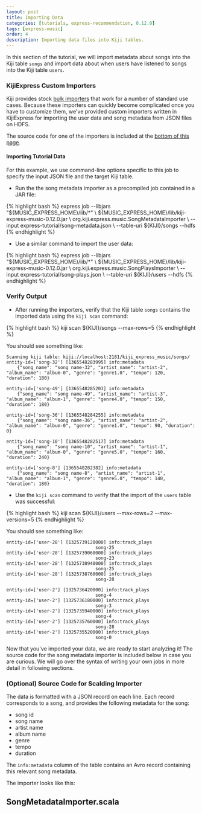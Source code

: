 ```yaml
---
layout: post
title: Importing Data
categories: [tutorials, express-recommendation, 0.12.0]
tags: [express-music]
order: 4
description: Importing data files into Kiji tables.
---
```



In this section of the tutorial, we will import metadata about songs into the Kiji table `songs`
and import data about when users have listened to songs into the Kiji table `users`.


### KijiExpress Custom Importers

Kiji provides stock [bulk importers]({{site.userguide_mapreduce_1_2_3}}/bulk-importers/) that work for a
number of standard use cases. Because these importers can quickly become complicated once
you have to customize them, we've provided custom importers written in KijiExpress for importing the
user data and song metadata from JSON files on HDFS.

The source code for one of the importers is included at the [bottom of this page](#importer-source).

#### Importing Tutorial Data
For this example, we use command-line options specific to this job to specify the input JSON file
and the target Kiji table.
*  Run the the song metadata importer as a precompiled job contained in a JAR file:

<div class="userinput">
{% highlight bash %}
express job --libjars "${MUSIC_EXPRESS_HOME}/lib/*" \
    ${MUSIC_EXPRESS_HOME}/lib/kiji-express-music-0.12.0.jar \
    org.kiji.express.music.SongMetadataImporter \
    --input express-tutorial/song-metadata.json \
    --table-uri ${KIJI}/songs --hdfs
{% endhighlight %}
</div>

*  Use a similar command to import the user data:

<div class="userinput">
{% highlight bash %}
express job --libjars "${MUSIC_EXPRESS_HOME}/lib/*" \
    ${MUSIC_EXPRESS_HOME}/lib/kiji-express-music-0.12.0.jar \
    org.kiji.express.music.SongPlaysImporter \
    --input express-tutorial/song-plays.json \
    --table-uri ${KIJI}/users --hdfs
{% endhighlight %}
</div>


### Verify Output

*  After running the importers, verify that the Kiji table `songs` contains the imported data
using the `kiji scan` command:

<div class="userinput">
{% highlight bash %}
kiji scan ${KIJI}/songs --max-rows=5
{% endhighlight %}
</div>

You should see something like:

    Scanning kiji table: kiji://localhost:2181/kiji_express_music/songs/
    entity-id=['song-32'] [1365548283995] info:metadata
        {"song_name": "song name-32", "artist_name": "artist-2", "album_name": "album-0", "genre": "genre1.0", "tempo": 120, "duration": 180}

    entity-id=['song-49'] [1365548285203] info:metadata
        {"song_name": "song name-49", "artist_name": "artist-3", "album_name": "album-1", "genre": "genre4.0", "tempo": 150, "duration": 180}

    entity-id=['song-36'] [1365548284255] info:metadata
        {"song_name": "song name-36", "artist_name": "artist-2", "album_name": "album-0", "genre": "genre1.0", "tempo": 90, "duration": 0}

    entity-id=['song-10'] [1365548282517] info:metadata
        {"song_name": "song name-10", "artist_name": "artist-1", "album_name": "album-0", "genre": "genre5.0", "tempo": 160, "duration": 240}

    entity-id=['song-8'] [1365548282382] info:metadata
        {"song_name": "song name-8", "artist_name": "artist-1", "album_name": "album-1", "genre": "genre5.0", "tempo": 140, "duration": 180}

*  Use the `kiji scan` command to verify that the import of the `users` table was successful:

<div class="userinput">
{% highlight bash %}
kiji scan ${KIJI}/users --max-rows=2 --max-versions=5
{% endhighlight %}
</div>

You should see something like:

    entity-id=['user-28'] [1325739120000] info:track_plays
                                     song-25
    entity-id=['user-28'] [1325739060000] info:track_plays
                                     song-23
    entity-id=['user-28'] [1325738940000] info:track_plays
                                     song-25
    entity-id=['user-28'] [1325738760000] info:track_plays
                                     song-28

    entity-id=['user-2'] [1325736420000] info:track_plays
                                     song-4
    entity-id=['user-2'] [1325736180000] info:track_plays
                                     song-3
    entity-id=['user-2'] [1325735940000] info:track_plays
                                     song-4
    entity-id=['user-2'] [1325735760000] info:track_plays
                                     song-28
    entity-id=['user-2'] [1325735520000] info:track_plays
                                     song-0

Now that you've imported your data, we are ready to start analyzing it!  The source code for the
song metadata importer is included below in case you are curious.  We will go over the syntax of
writing your own jobs in more detail in following sections.

### <a id="importer-source">(Optional) Source Code for Scalding Importer</a>

The data is formatted with a JSON record on each line. Each record corresponds to a song, and
provides the following metadata for the song:

* song id
* song name
* artist name
* album name
* genre
* tempo
* duration

The `info:metadata` column of the table contains an Avro record containing this relevant song
metadata.

The importer looks like this:

<div id="accordion-container">
  <h2 class="accordion-header"> SongMetadataImporter.scala </h2>
  <div class="accordion-content">
    <script src="http://gist-it.appspot.com/github/kijiproject/kiji-express-music/raw/kiji-express-music-0.12.0/src/main/scala/org/kiji/express/music/SongMetadataImporter.scala"> </script>
  </div>
</div>
